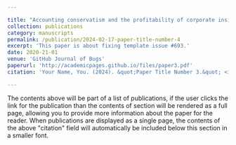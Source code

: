 ```yaml
---

title: "Accounting conservatism and the profitability of corporate insiders"
collection: publications
category: manuscripts
permalink: /publication/2024-02-17-paper-title-number-4
excerpt: 'This paper is about fixing template issue #693.'
date: 2020-21-01
venue: 'GitHub Journal of Bugs'
paperurl: 'http://academicpages.github.io/files/paper3.pdf'
citation: 'Your Name, You. (2024). &quot;Paper Title Number 3.&quot; <i>GitHub Journal of Bugs</i>. 1(3).'

---
```


The contents above will be part of a list of publications, if the user clicks the link for the publication than the contents of section will be rendered as a full page, allowing you to provide more information about the paper for the reader. When publications are displayed as a single page, the contents of the above "citation" field will automatically be included below this section in a smaller font.
